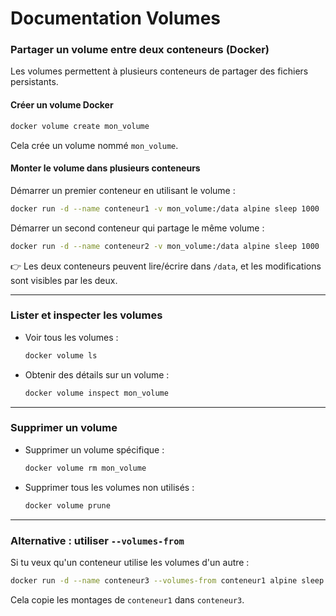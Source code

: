 # Documentation Volumes

### **Partager un volume entre deux conteneurs (Docker)**
Les volumes permettent à plusieurs conteneurs de partager des fichiers persistants.

#### **Créer un volume Docker**
```sh
docker volume create mon_volume
```
Cela crée un volume nommé `mon_volume`.

#### **Monter le volume dans plusieurs conteneurs**
Démarrer un premier conteneur en utilisant le volume :
```sh
docker run -d --name conteneur1 -v mon_volume:/data alpine sleep 1000
```
Démarrer un second conteneur qui partage le même volume :
```sh
docker run -d --name conteneur2 -v mon_volume:/data alpine sleep 1000
```
👉 Les deux conteneurs peuvent lire/écrire dans `/data`, et les modifications sont visibles par les deux.

---

### **Lister et inspecter les volumes**
- Voir tous les volumes :
  ```sh
  docker volume ls
  ```
- Obtenir des détails sur un volume :
  ```sh
  docker volume inspect mon_volume
  ```

---

### **Supprimer un volume**
- Supprimer un volume spécifique :
  ```sh
  docker volume rm mon_volume
  ```
- Supprimer tous les volumes non utilisés :
  ```sh
  docker volume prune
  ```

---

### **Alternative : utiliser `--volumes-from`**
Si tu veux qu'un conteneur utilise les volumes d'un autre :
```sh
docker run -d --name conteneur3 --volumes-from conteneur1 alpine sleep 1000
```
Cela copie les montages de `conteneur1` dans `conteneur3`.
